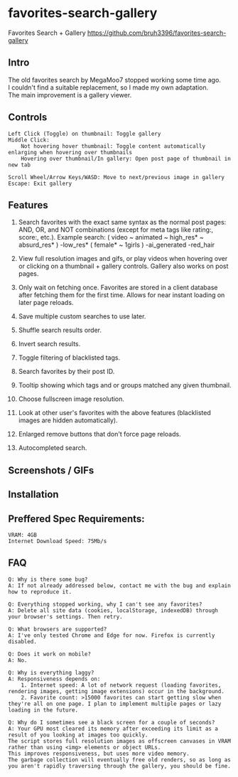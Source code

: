 # favorites-search-gallery
Favorites Search + Gallery
https://github.com/bruh3396/favorites-search-gallery

## Intro
  The old favorites search by MegaMoo7 stopped working some time ago.\
  I couldn't find a suitable replacement, so I made my own adaptation.\
  The main improvement is a gallery viewer.



## Controls
    Left Click (Toggle) on thumbnail: Toggle gallery
    Middle Click:
        Not hovering hover thumbnail: Toggle content automatically enlarging when hovering over thumbnails
        Hovering over thumbnail/In gallery: Open post page of thumbnail in new tab

    Scroll Wheel/Arrow Keys/WASD: Move to next/previous image in gallery
    Escape: Exit gallery

## Features
  1. Search favorites with the exact same syntax as the normal post pages: AND, OR, and NOT combinations (except for meta tags like rating:, score:, etc.).
  Example search:
      ( video ~ animated ~ high_res* ~ absurd_res* ) -low_res* ( female* ~ 1girls ) -ai_generated -red_hair

  2. View full resolution images and gifs, or play videos when hovering over or clicking on a thumbnail + gallery controls.
      Gallery also works on post pages.

  3. Only wait on fetching once.
      Favorites are stored in a client database after fetching them for the first time.
      Allows for near instant loading on later page reloads.

  4. Save multiple custom searches to use later.
  5. Shuffle search results order.
  6. Invert search results.
  6. Toggle filtering of blacklisted tags.
  8. Search favorites by their post ID.
  9. Tooltip showing which tags and or groups matched any given thumbnail.
  10. Choose fullscreen image resolution.
  11. Look at other user's favorites with the above features (blacklisted images are hidden automatically).
  12. Enlarged remove buttons that don't force page reloads.
  13. Autocompleted search.

## Screenshots / GIFs

## Installation

## Preffered Spec Requirements:
    VRAM: 4GB
    Internet Download Speed: 75Mb/s

## FAQ
    Q: Why is there some bug?
    A: If not already addressed below, contact me with the bug and explain how to reproduce it.

    Q: Everything stopped working, why I can't see any favorites?
    A: Delete all site data (cookies, localStorage, indexedDB) through your browser's settings. Then retry.

    Q: What browsers are supported?
    A: I've only tested Chrome and Edge for now. Firefox is currently disabled.

    Q: Does it work on mobile?
    A: No.

    Q: Why is everything laggy?
    A: Responsiveness depends on:
        1. Internet speed: A lot of network request (loading favorites, rendering images, getting image extensions) occur in the background.
        2. Favorite count: >15000 favorites can start getting slow when they're all on one page. I plan to implement multiple pages or lazy loading in the future.

    Q: Why do I sometimes see a black screen for a couple of seconds?
    A: Your GPU most cleared its memory after exceeding its limit as a result of you looking at images too quickly.
    The script stores full resolution images as offscreen canvases in VRAM rather than using <img> elements or object URLs.
    This improves responsiveness, but uses more video memory.
    The garbage collection will eventually free old renders, so as long as you aren't rapidly traversing through the gallery, you should be fine.